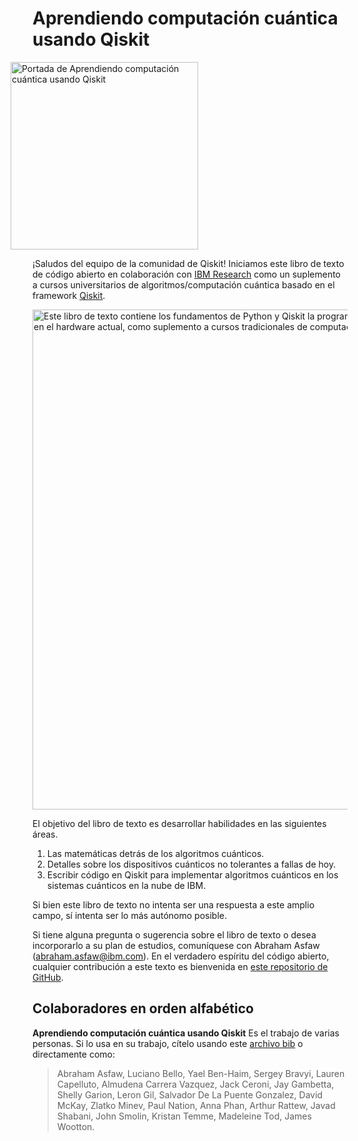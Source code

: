 # Aprendiendo computación cuántica usando Qiskit

<img
  src="images/logo/logo.png"
  alt="Portada de Aprendiendo computación cuántica usando Qiskit"
  style="width: 300px; margin-left: -35px"
/>

¡Saludos del equipo de la comunidad de Qiskit! Iniciamos este libro de texto de código abierto en colaboración con [IBM Research](https://www.research.ibm.com) como un suplemento a cursos universitarios de algoritmos/computación cuántica basado en el framework [Qiskit](qiskit.org).

<img
  src="images/qiskit_textbook_skills.png"
  alt="Este libro de texto contiene los fundamentos de Python y Qiskit la programación cuántica y los algoritmos cuánticos en el hardware actual, como suplemento a cursos tradicionales de computación cuántica."
  width="800px"
/>

El objetivo del libro de texto es desarrollar habilidades en las siguientes áreas.

1. Las matemáticas detrás de los algoritmos cuánticos.
2. Detalles sobre los dispositivos cuánticos no tolerantes a fallas de hoy.
3. Escribir código en Qiskit para implementar algoritmos cuánticos en los sistemas cuánticos en la nube de IBM.

Si bien este libro de texto no intenta ser una respuesta a este amplio campo, sí intenta ser lo más autónomo posible.

Si tiene alguna pregunta o sugerencia sobre el libro de texto o desea incorporarlo a su plan de estudios, comuníquese con Abraham Asfaw ([abraham.asfaw@ibm.com](mailto:abraham.asfaw@ibm.com)). En el verdadero espíritu del código abierto, cualquier contribución a este texto es bienvenida en [este repositorio de GitHub](https://github.com/Qiskit/qiskit-textbook).

## Colaboradores en orden alfabético

**Aprendiendo computación cuántica usando Qiskit** Es el trabajo de varias personas. Si lo usa en su trabajo, cítelo usando este [archivo bib](qiskit-textbook.bib) o directamente como:

> Abraham Asfaw, Luciano Bello, Yael Ben-Haim, Sergey Bravyi, Lauren Capelluto, Almudena Carrera Vazquez, Jack Ceroni, Jay Gambetta, Shelly Garion, Leron Gil, Salvador De La Puente Gonzalez, David McKay, Zlatko Minev, Paul Nation, Anna Phan, Arthur Rattew, Javad Shabani, John Smolin, Kristan Temme, Madeleine Tod, James Wootton.
